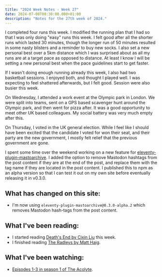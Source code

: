 ```yaml
---
title: "2024 Week Notes - Week 27"
date: 2024-07-08T08:30:00.000+01:00
description: "Notes for the 27th week of 2024."
---
```


I completed four runs this week. I modified the running plan that I had so that I was only doing "easy" runs this week. I felt good after all the shorter runs which lasted 30 minutes, though the longer run of 50 minutes resulted in some nasty blisters and a reminder to buy new socks. I also set a new personal best over a 5km distance which I was surprised about as all my runs are at a target pace as opposed to distance. At least I know I will be setting a new personal best when the pace guidelines start to get faster.

If I wasn't doing enough running already this week, I also had two basketball sessions. I enjoyed both, and thought I played well. I was expecting to feel shattered afterwards, but I felt good. Session were also busier this week. 

On Wednesday, I attended a work event at the Olympic park in London. We were split into teams, sent on a GPS based scavenger hunt around the Olympic park, and then went for pizza after. It was a good opportunity to meet other UK based colleagues. My social battery was very much empty after this.

On Thursday, I voted in the UK general election. While I feel like I should have been excited that the candidate I voted for won their seat, and their party are the new government, I mostly felt relief that the previous government are gone. 

I spent some time over the weekend working on a new feature for [eleventy-plugin-mastoarchive](https://www.npmjs.com/package/eleventy-plugin-mastoarchive). I added the option to remove Mastodon hashtags from the post content if they are at the end of the post, and replace them with the tag name if they are located in the post content. I published this to npm as an alpha version so that I can test it out on my own site before eventually releasing it in v0.3.0.

## What has changed on this site:

- I'm now using `eleventy-plugin-mastoarchive@0.3.0-alpha.2` which removes Mastodon hash-tags from the post content.

## What I've been reading:

- I started reading [Death's End by Cixin Liu](/reading#now) this week.
- I finished reading [The Radleys by Matt Haig](/reading/9781847679161/).

## What I've been watching:

- [Episodes 1-3 in season 1 of The Acolyte](https://www.themoviedb.org/tv/114479/season/1).